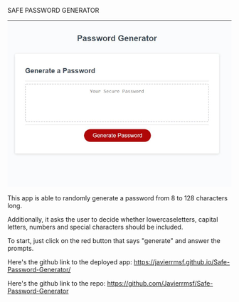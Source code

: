 SAFE PASSWORD GENERATOR 

![image](./assets/images/screenshot.JPG)


This app is able to randomly generate a password from 8 to 128 characters long.

Additionally, it asks the user to decide whether lowercaseletters, capital letters, numbers and special characters should be included.

To start, just click on the red button that says "generate" and answer the prompts.

Here's the github link to the deployed app: https://javierrmsf.github.io/Safe-Password-Generator/

Here's the github link to the repo: https://github.com/Javierrmsf/Safe-Password-Generator